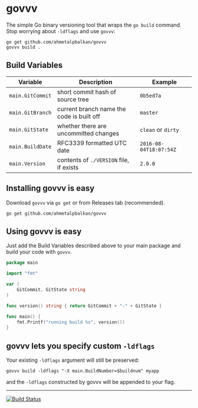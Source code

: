 # govvv

The simple Go binary versioning tool that wraps the `go build` command. Stop
worrying about `-ldflags` and use `govvv`:

    go get github.com/ahmetalpbalkan/govvv
    govvv build .

## Build Variables

| Variable | Description | Example |
|----------|-------------|---------|
| `main.GitCommit` | short commit hash of source tree | `0b5ed7a` |
| `main.GitBranch` | current branch name the code is built off | `master` |
| `main.GitState` | whether there are uncommitted changes | `clean` or `dirty` | 
| `main.BuildDate` | RFC3339 formatted UTC date | `2016-08-04T18:07:54Z` |
| `main.Version` | contents of `./VERSION` file, if exists | `2.0.0` |

## Installing govvv is easy

Download `govvv` via `go get` or from Releases tab (recommended).

    go get github.com/ahmetalpbalkan/govvv

## Using govvv is easy

Just add the Build Variables described above to your main package and build your
code with `govvv`.

```go
package main

import "fmt"

var (
	GitCommit, GitState string
)

func version() string { return GitCommit + "-" + GitState }

func main() {
	fmt.Printf("running build %s", version())
}
```

## govvv lets you specify custom `-ldflags`

Your existing `-ldflags` argument will still be preserved:

    govvv build -ldflags "-X main.BuildNumber=$buildnum" myapp

and the `-ldflags` constructed by govvv will be appended to your flag.


------

[![Build Status](https://travis-ci.org/ahmetalpbalkan/govvv.svg?branch=master)](https://travis-ci.org/ahmetalpbalkan/govvv)